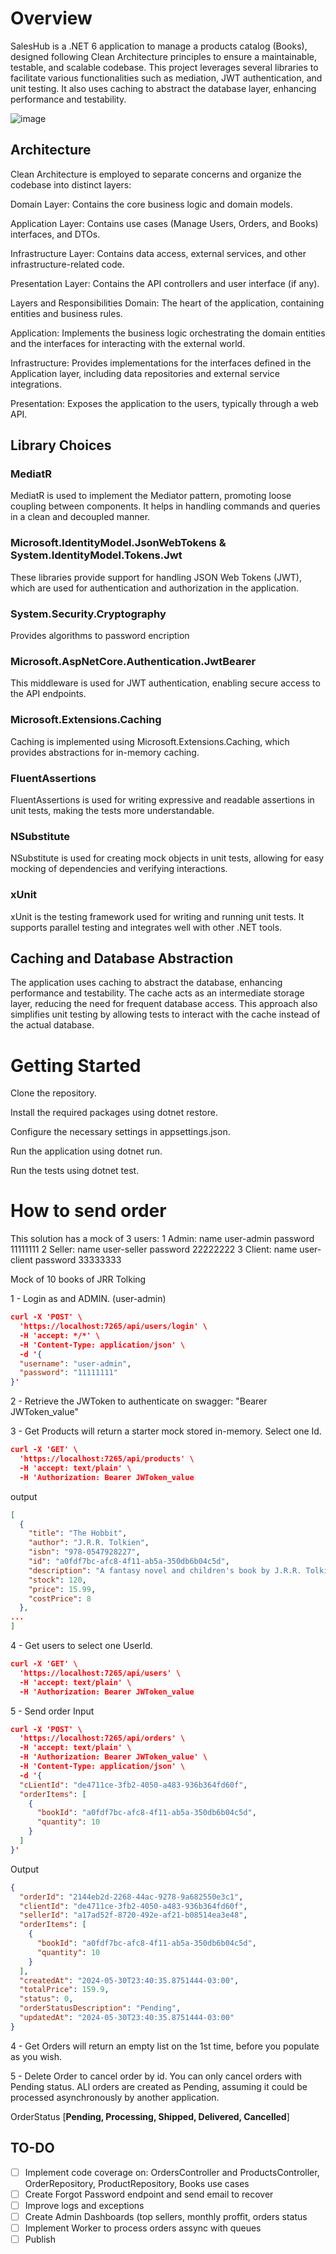 # Overview
SalesHub is a .NET 6 application to manage a products catalog (Books), designed following Clean Architecture principles to ensure a maintainable, testable, and scalable codebase. This project leverages several libraries to facilitate various functionalities such as mediation, JWT authentication, and unit testing. It also uses caching to abstract the database layer, enhancing performance and testability.

![image](https://github.com/Elaynne/SaleHub/assets/9860373/7140695d-df88-487e-9a33-49e96ed71833)

## Architecture
Clean Architecture is employed to separate concerns and organize the codebase into distinct layers:

Domain Layer: Contains the core business logic and domain models.

Application Layer: Contains use cases (Manage Users, Orders, and Books) interfaces, and DTOs.

Infrastructure Layer: Contains data access, external services, and other infrastructure-related code.

Presentation Layer: Contains the API controllers and user interface (if any).

Layers and Responsibilities
Domain: The heart of the application, containing entities and business rules.

Application: Implements the business logic orchestrating the domain entities and the interfaces for interacting with the external world.

Infrastructure: Provides implementations for the interfaces defined in the Application layer, including data repositories and external service integrations.

Presentation: Exposes the application to the users, typically through a web API.

## Library Choices

### MediatR
MediatR is used to implement the Mediator pattern, promoting loose coupling between components. It helps in handling commands and queries in a clean and decoupled manner.

### Microsoft.IdentityModel.JsonWebTokens & System.IdentityModel.Tokens.Jwt
These libraries provide support for handling JSON Web Tokens (JWT), which are used for authentication and authorization in the application.

### System.Security.Cryptography
Provides algorithms to password encription

### Microsoft.AspNetCore.Authentication.JwtBearer
This middleware is used for JWT authentication, enabling secure access to the API endpoints.

### Microsoft.Extensions.Caching
Caching is implemented using Microsoft.Extensions.Caching, which provides abstractions for in-memory caching.

### FluentAssertions
FluentAssertions is used for writing expressive and readable assertions in unit tests, making the tests more understandable.

### NSubstitute
NSubstitute is used for creating mock objects in unit tests, allowing for easy mocking of dependencies and verifying interactions.

### xUnit
xUnit is the testing framework used for writing and running unit tests. It supports parallel testing and integrates well with other .NET tools.

## Caching and Database Abstraction
The application uses caching to abstract the database, enhancing performance and testability. The cache acts as an intermediate storage layer, reducing the need for frequent database access. This approach also simplifies unit testing by allowing tests to interact with the cache instead of the actual database.

# Getting Started

Clone the repository.

Install the required packages using dotnet restore.

Configure the necessary settings in appsettings.json.

Run the application using dotnet run.

Run the tests using dotnet test.

# How to send order

This solution has a mock of 3 users:
1 Admin: name user-admin password 11111111
2 Seller: name user-seller password 22222222
3 Client: name user-client password 33333333

Mock of 10 books of JRR Tolking

1 - Login as and ADMIN. (user-admin)
```json
curl -X 'POST' \
  'https://localhost:7265/api/users/login' \
  -H 'accept: */*' \
  -H 'Content-Type: application/json' \
  -d '{
  "username": "user-admin",
  "password": "11111111"
}'
```

2 - Retrieve the JWToken to authenticate on swagger: "Bearer JWToken_value"

3 - Get Products will return a starter mock stored in-memory. Select one Id.
```json
curl -X 'GET' \
  'https://localhost:7265/api/products' \
  -H 'accept: text/plain' \
  -H 'Authorization: Bearer JWToken_value
```
output
```json
[
  {
    "title": "The Hobbit",
    "author": "J.R.R. Tolkien",
    "isbn": "978-0547928227",
    "id": "a0fdf7bc-afc8-4f11-ab5a-350db6b04c5d",
    "description": "A fantasy novel and children's book by J.R.R. Tolkien, follows the quest of home-loving Bilbo Baggins.",
    "stock": 120,
    "price": 15.99,
    "costPrice": 8
  },
...
]
```
4 - Get users to select one UserId.
```json
curl -X 'GET' \
  'https://localhost:7265/api/users' \
  -H 'accept: text/plain' \
  -H 'Authorization: Bearer JWToken_value
```
5 - Send order
Input
```json
curl -X 'POST' \
  'https://localhost:7265/api/orders' \
  -H 'accept: text/plain' \
  -H 'Authorization: Bearer JWToken_value' \
  -H 'Content-Type: application/json' \
  -d '{
  "cLientId": "de4711ce-3fb2-4050-a483-936b364fd60f",
  "orderItems": [
    {
      "bookId": "a0fdf7bc-afc8-4f11-ab5a-350db6b04c5d",
      "quantity": 10
    }
  ]
}'
```
Output
```json
{
  "orderId": "2144eb2d-2268-44ac-9278-9a682550e3c1",
  "clientId": "de4711ce-3fb2-4050-a483-936b364fd60f",
  "sellerId": "a17ad52f-8720-492e-af21-b08514ea3e48",
  "orderItems": [
    {
      "bookId": "a0fdf7bc-afc8-4f11-ab5a-350db6b04c5d",
      "quantity": 10
    }
  ],
  "createdAt": "2024-05-30T23:40:35.8751444-03:00",
  "totalPrice": 159.9,
  "status": 0,
  "orderStatusDescription": "Pending",
  "updatedAt": "2024-05-30T23:40:35.8751444-03:00"
}
```

4 - Get Orders will return an empty list on the 1st time, before you populate as you wish.

5 - Delete Order to cancel order by id. You can only cancel orders with Pending status. ALl orders are created as Pending, assuming it could be processed asynchronously by another application.

OrderStatus [**Pending, Processing, Shipped, Delivered, Cancelled**]

## TO-DO
* [ ] Implement code coverage on: OrdersController and ProductsController, OrderRepository, ProductRepository, Books use cases
* [ ] Create Forgot Password endpoint and send email to recover
* [ ] Improve logs and exceptions
* [ ] Create Admin Dashboards (top sellers, monthly proffit, orders status
* [ ] Implement Worker to process orders assync with queues
* [ ] Publish
